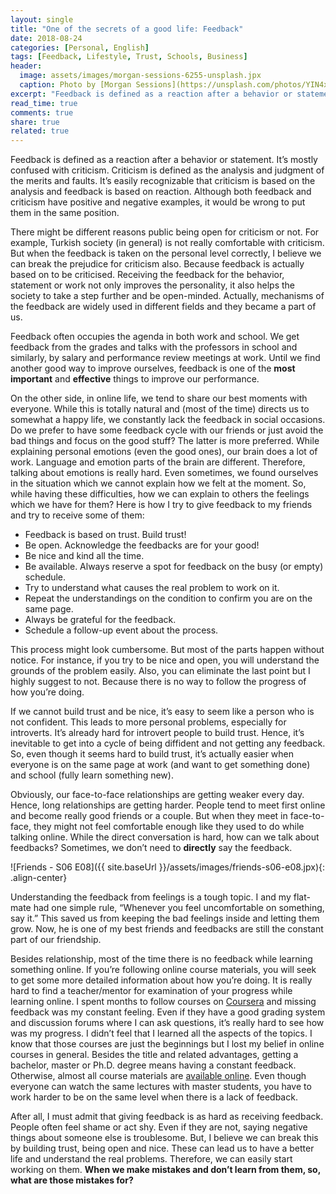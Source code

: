 ```yaml
---
layout: single
title: "One of the secrets of a good life: Feedback"
date: 2018-08-24
categories: [Personal, English]
tags: [Feedback, Lifestyle, Trust, Schools, Business]
header:
  image: assets/images/morgan-sessions-6255-unsplash.jpx
  caption: Photo by [Morgan Sessions](https://unsplash.com/photos/YIN4xUBaqnk) on [Unsplash](https://unsplash.com)
excerpt: "Feedback is defined as a reaction after a behavior or statement. But what does it really mean for us?"
read_time: true
comments: true
share: true
related: true
---
```


Feedback is defined as a reaction after a behavior or statement. It’s mostly confused with criticism. Criticism is defined as the analysis and judgment of the merits and faults. It’s easily recognizable that criticism is based on the analysis and feedback is based on reaction. Although both feedback and criticism have positive and negative examples, it would be wrong to put them in the same position.

There might be different reasons public being open for criticism or not. For example, Turkish society (in general) is not really comfortable with criticism. But when the feedback is taken on the personal level correctly, I believe we can break the prejudice for criticism also. Because feedback is actually based on to be criticised. Receiving the feedback for the behavior, statement or work not only improves the personality, it also helps the society to take a step further and be open-minded. Actually, mechanisms of the feedback are widely used in different fields and they became a part of us.

Feedback often occupies the agenda in both work and school. We get feedback from the grades and talks with the professors in school and similarly, by salary and performance review meetings at work. Until we find another good way to improve ourselves, feedback is one of the **most important** and **effective** things to improve our performance.

On the other side, in online life, we tend to share our best moments with everyone. While this is totally natural and (most of the time) directs us to somewhat a happy life, we constantly lack the feedback in social occasions. Do we prefer to have some feedback cycle with our friends or just avoid the bad things and focus on the good stuff? The latter is more preferred. While explaining personal emotions (even the good ones), our brain does a lot of work. Language and emotion parts of the brain are different. Therefore, talking about emotions is really hard. Even sometimes, we found ourselves in the situation which we cannot explain how we felt at the moment. So, while having these difficulties, how we can explain to others the feelings which we have for them? Here is how I try to give feedback to my friends and try to receive some of them:

* Feedback is based on trust. Build trust!
* Be open. Acknowledge the feedbacks are for your good!
* Be nice and kind all the time.
* Be available. Always reserve a spot for feedback on the busy (or empty) schedule.
* Try to understand what causes the real problem to work on it.
* Repeat the understandings on the condition to confirm you are on the same page.
* Always be grateful for the feedback.
* Schedule a follow-up event about the process.

This process might look cumbersome. But most of the parts happen without notice. For instance, if you try to be nice and open, you will understand the grounds of the problem easily. Also, you can eliminate the last point but I highly suggest to not. Because there is no way to follow the progress of how you’re doing.

If we cannot build trust and be nice, it’s easy to seem like a person who is not confident. This leads to more personal problems, especially for introverts. It’s already hard for introvert people to build trust. Hence, it’s inevitable to get into a cycle of being diffident and not getting any feedback. So, even though it seems hard to build trust, it’s actually easier when everyone is on the same page at work (and want to get something done) and school (fully learn something new).

Obviously, our face-to-face relationships are getting weaker every day. Hence, long relationships are getting harder. People tend to meet first online and become really good friends or a couple. But when they meet in face-to-face, they might not feel comfortable enough like they used to do while talking online. While the direct conversation is hard, how can we talk about feedbacks? Sometimes, we don’t need to **directly** say the feedback.

![Friends - S06 E08]({{ site.baseUrl }}/assets/images/friends-s06-e08.jpx){: .align-center}

Understanding the feedback from feelings is a tough topic. I and my flat-mate had one simple rule, “Whenever you feel uncomfortable on something, say it.” This saved us from keeping the bad feelings inside and letting them grow. Now, he is one of my best friends and feedbacks are still the constant part of our friendship.

Besides relationship, most of the time there is no feedback while learning something online. If you’re following online course materials, you will seek to get some more detailed information about how you’re doing. It is really hard to find a teacher/mentor for examination of your progress while learning online. I spent months to follow courses on [Coursera](http://www.coursera.org) and missing feedback was my constant feeling. Even if they have a good grading system and discussion forums where I can ask questions, it’s really hard to see how was my progress. I didn’t feel that I learned all the aspects of the topics. I know that those courses are just the beginnings but I lost my belief in online courses in general. Besides the title and related advantages, getting a bachelor, master or Ph.D. degree means having a constant feedback. Otherwise, almost all course materials are [available online](http://www.openculture.com/freeonlinecourses). Even though everyone can watch the same lectures with master students, you have to work harder to be on the same level when there is a lack of feedback.

After all, I must admit that giving feedback is as hard as receiving feedback. People often feel shame or act shy. Even if they are not, saying negative things about someone else is troublesome. But, I believe we can break this by building trust, being open and nice. These can lead us to have a better life and understand the real problems. Therefore, we can easily start working on them. **When we make mistakes and don’t learn from them, so, what are those mistakes for?**
